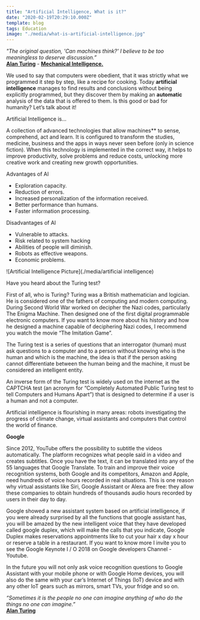 ```yaml
---
title: "Artificial Intelligence, What is it?"
date: "2020-02-19T20:29:10.000Z"
template: blog
tags: Education
image: "./media/what-is-artificial-intelligence.jpg"
---
```


<block-quote>_"The original question, 'Can machines think?' I believe to be too meaningless to deserve discussion.”_  
[**Alan Turing**](https://www.goodreads.com/author/show/87041.Alan_Turing) - [**Mechanical Intelligence.**](https://www.goodreads.com/work/quotes/764008)</blockquote>

We used to say that computers were obedient, that it was strictly what we programmed it step by step, like a recipe for cooking. Today **artificial intelligence** manages to find results and conclusions without being explicitly programmed, but they discover them by making an **automatic** analysis of the data that is offered to them. Is this good or bad for humanity? Let’s talk about it!

<title-2>Artificial Intelligence is...</title-2> 

A collection of advanced technologies that allow machines** to sense, comprehend, act and learn. It is configured to transform the studies, medicine, business and the apps in ways never seen before (only in science fiction). When this technology is implemented in the correct way, it helps to improve productivity, solve problems and reduce costs, unlocking more creative work and creating new growth opportunities. 

<title-2>Advantages of AI</title-2>

*   Exploration capacity.
*   Reduction of errors.
*   Increased personalization of the information received.
*   Better performance than humans.
*   Faster information processing.

<title-2>Disadvantages of AI</title-2>

*   Vulnerable to attacks.
*   Risk related to system hacking
*   Abilities of people will diminish.
*   Robots as effective weapons.
*   Economic problems.

![Artificial Intelligence Picture](./media/artificial intelligence)

<title-3>Have you heard about the Turing test?</title-3>

First of all, who is Turing? Turing was a British mathematician and logician. He is considered one of the fathers of computing and modern computing. During Second World War worked on decipher the Nazi codes, particularly The Enigma Machine. Then designed one of the first digital programmable electronic computers. If you want to know more about his history and how he designed a machine capable of deciphering Nazi codes, I recommend you watch the movie “The Imitation Game”. 

The Turing test is a series of questions that an interrogator (human) must ask questions to a computer and to a person without knowing who is the human and which is the machine, the idea is that if the person asking cannot differentiate between the human being and the machine, it must be considered an intelligent entity. 

An inverse form of the Turing test is widely used on the internet as the CAPTCHA test (an acronym for “Completely Automated Public Turing test to tell Computers and Humans Apart”) that is designed to determine if a user is a human and not a computer. 

Artificial intelligence is flourishing in many areas: robots investigating the progress of climate change, virtual assistants and computers that control the world of finance. 

**Google**  

Since 2012, YouTube offers the possibility to subtitle the videos automatically. The platform recognizes what people said in a video and creates subtitles. Once you have the text, it can be translated into any of the 55 languages that Google Translate. To train and improve their voice recognition systems, both Google and its competitors, Amazon and Apple, need hundreds of voice hours recorded in real situations. This is one reason why virtual assistants like Siri, Google Assistant or Alexa are free: they allow these companies to obtain hundreds of thousands audio hours recorded by users in their day to day. 

Google showed a new assistant system based on artificial intelligence, if you were already surprised by all the functions that google assistant has, you will be amazed by the new intelligent voice that they have developed called google duplex, which will make the calls that you indicate, Google Duplex makes reservations appointments like to cut your hair x day x hour or reserve a table in a restaurant. If you want to know more I invite you to see the Google Keynote I / O 2018 on Google developers Channel - Youtube. 

In the future you will not only ask voice recognition questions to Google Assistant with your mobile phone or with Google Home devices, you will also do the same with your car’s Internet of Things (IoT) device and with any other IoT gears such as mirrors, smart TVs, your fridge and so on.  

<block-quote>_“Sometimes it is the people no one can imagine anything of who do the things no one can imagine.”_  
[**Alan Turing**](https://www.goodreads.com/author/show/87041.Alan_Turing)</block-quote>

